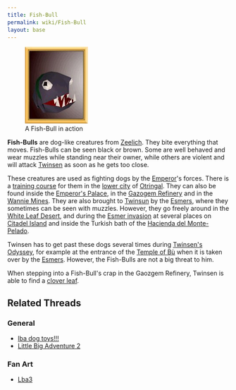 ```yaml
---
title: Fish-Bull
permalink: wiki/Fish-Bull
layout: base
---
```


<figure>
<img src="assets/lba2/_characters/frames/fish-bull.jpg"
title="A Fish-Bull in action" width="143" />
<figcaption>A Fish-Bull in action</figcaption>
</figure>

**Fish-Bulls** are dog-like creatures from
[Zeelich](Zeelich "wikilink"). They bite everything that moves.
Fish-Bulls can be seen black or brown. Some are well behaved and wear
muzzles while standing near their owner, while others are violent and
will attack [Twinsen](Twinsen "wikilink") as soon as he gets too close.

These creatures are used as fighting dogs by the
[Emperor](Emperor "wikilink")'s forces. There is a [training
course](training_course "wikilink") for them in the [lower
city](lower_city "wikilink") of [Otringal](Otringal "wikilink"). They
can also be found inside the [Emperor's
Palace](Emperor's_Palace "wikilink"), in the [Gazogem
Refinery](Gazogem_Refinery "wikilink") and in the [Wannie
Mines](Wannie_Mines "wikilink"). They are also brought to
[Twinsun](Twinsun "wikilink") by the [Esmers](Esmer "wikilink"), where
they sometimes can be seen with muzzles. However, they go freely around
in the [White Leaf Desert](White_Leaf_Desert "wikilink"), and during the
[Esmer invasion](Esmer_invasion "wikilink") at several places on
[Citadel Island](Citadel_Island "wikilink") and inside the Turkish bath
of the [Hacienda del
Monte-Pelado](Hacienda_del_Monte-Pelado "wikilink").

Twinsen has to get past these dogs several times during [Twinsen's
Odyssey](Twinsen's_Odyssey "wikilink"), for example at the entrance of
the [Temple of Bù](Temple_of_Bù "wikilink") when it is taken over by the
[Esmers](Esmer "wikilink"). However, the Fish-Bulls are not a big threat
to him.

When stepping into a Fish-Bull's crap in the Gaozgem Refinery, Twinsen
is able to find a [clover leaf](clover_leaf "wikilink").

## Related Threads

### General

- [lba dog toys!!!](https://forum.magicball.net/showthread.php?t=2520)
- [Little Big Adventure
  2](https://forum.magicball.net/showthread.php?t=368)

### Fan Art

- [Lba3](http://forum.magicball.net/showthread.php?p=112171#post112171)
